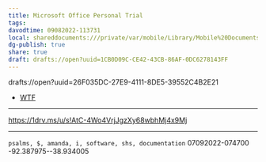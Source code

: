 ```yaml
---
title: Microsoft Office Personal Trial
tags: 
davodtime: 09082022-113731
local: shareddocuments:///private/var/mobile/Library/Mobile%20Documents/iCloud~md~obsidian/Documents/OBSHIDDIAN/drafts/1CB0D09C-CE42-43CB-86AF-0DC6278143FF.md
dg-publish: true
share: true
draft: drafts://open?uuid=1CB0D09C-CE42-43CB-86AF-0DC6278143FF
---
```

drafts://open?uuid=26F035DC-27E9-4111-8DE5-39552C4B2E21

- [WTF](https://davidblue.wtf/drafts/26F035DC-27E9-4111-8DE5-39552C4B2E21.html)

---
https://1drv.ms/u/s!AtC-4Wo4VrjJgzXy68wbhMj4x9Mj

---

`psalms, $, amanda, i, software, shs, documentation`
07092022-074700
-92.387975--38.934005